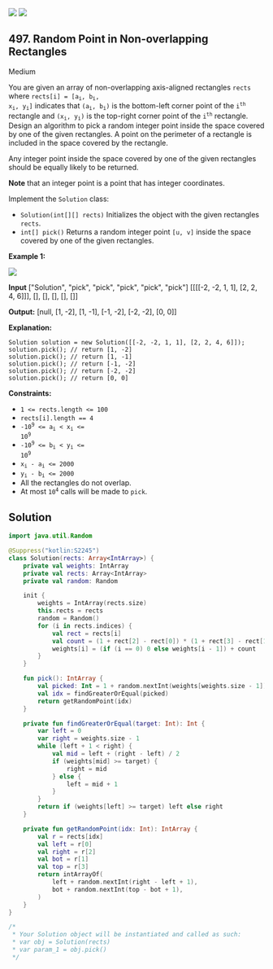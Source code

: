 [![](https://img.shields.io/github/stars/javadev/LeetCode-in-Kotlin?label=Stars&style=flat-square)](https://github.com/javadev/LeetCode-in-Kotlin)
[![](https://img.shields.io/github/forks/javadev/LeetCode-in-Kotlin?label=Fork%20me%20on%20GitHub%20&style=flat-square)](https://github.com/javadev/LeetCode-in-Kotlin/fork)

## 497\. Random Point in Non-overlapping Rectangles

Medium

You are given an array of non-overlapping axis-aligned rectangles `rects` where <code>rects[i] = [a<sub>i</sub>, b<sub>i</sub>, x<sub>i</sub>, y<sub>i</sub>]</code> indicates that <code>(a<sub>i</sub>, b<sub>i</sub>)</code> is the bottom-left corner point of the <code>i<sup>th</sup></code> rectangle and <code>(x<sub>i</sub>, y<sub>i</sub>)</code> is the top-right corner point of the <code>i<sup>th</sup></code> rectangle. Design an algorithm to pick a random integer point inside the space covered by one of the given rectangles. A point on the perimeter of a rectangle is included in the space covered by the rectangle.

Any integer point inside the space covered by one of the given rectangles should be equally likely to be returned.

**Note** that an integer point is a point that has integer coordinates.

Implement the `Solution` class:

*   `Solution(int[][] rects)` Initializes the object with the given rectangles `rects`.
*   `int[] pick()` Returns a random integer point `[u, v]` inside the space covered by one of the given rectangles.

**Example 1:**

![](https://assets.leetcode.com/uploads/2021/07/24/lc-pickrandomrec.jpg)

**Input** ["Solution", "pick", "pick", "pick", "pick", "pick"] [[[[-2, -2, 1, 1], [2, 2, 4, 6]]], [], [], [], [], []]

**Output:** [null, [1, -2], [1, -1], [-1, -2], [-2, -2], [0, 0]]

**Explanation:**

    Solution solution = new Solution([[-2, -2, 1, 1], [2, 2, 4, 6]]);
    solution.pick(); // return [1, -2]
    solution.pick(); // return [1, -1]
    solution.pick(); // return [-1, -2]
    solution.pick(); // return [-2, -2]
    solution.pick(); // return [0, 0]

**Constraints:**

*   `1 <= rects.length <= 100`
*   `rects[i].length == 4`
*   <code>-10<sup>9</sup> <= a<sub>i</sub> < x<sub>i</sub> <= 10<sup>9</sup></code>
*   <code>-10<sup>9</sup> <= b<sub>i</sub> < y<sub>i</sub> <= 10<sup>9</sup></code>
*   <code>x<sub>i</sub> - a<sub>i</sub> <= 2000</code>
*   <code>y<sub>i</sub> - b<sub>i</sub> <= 2000</code>
*   All the rectangles do not overlap.
*   At most <code>10<sup>4</sup></code> calls will be made to `pick`.

## Solution

```kotlin
import java.util.Random

@Suppress("kotlin:S2245")
class Solution(rects: Array<IntArray>) {
    private val weights: IntArray
    private val rects: Array<IntArray>
    private val random: Random

    init {
        weights = IntArray(rects.size)
        this.rects = rects
        random = Random()
        for (i in rects.indices) {
            val rect = rects[i]
            val count = (1 + rect[2] - rect[0]) * (1 + rect[3] - rect[1])
            weights[i] = (if (i == 0) 0 else weights[i - 1]) + count
        }
    }

    fun pick(): IntArray {
        val picked: Int = 1 + random.nextInt(weights[weights.size - 1])
        val idx = findGreaterOrEqual(picked)
        return getRandomPoint(idx)
    }

    private fun findGreaterOrEqual(target: Int): Int {
        var left = 0
        var right = weights.size - 1
        while (left + 1 < right) {
            val mid = left + (right - left) / 2
            if (weights[mid] >= target) {
                right = mid
            } else {
                left = mid + 1
            }
        }
        return if (weights[left] >= target) left else right
    }

    private fun getRandomPoint(idx: Int): IntArray {
        val r = rects[idx]
        val left = r[0]
        val right = r[2]
        val bot = r[1]
        val top = r[3]
        return intArrayOf(
            left + random.nextInt(right - left + 1),
            bot + random.nextInt(top - bot + 1),
        )
    }
}

/*
 * Your Solution object will be instantiated and called as such:
 * var obj = Solution(rects)
 * var param_1 = obj.pick()
 */
```